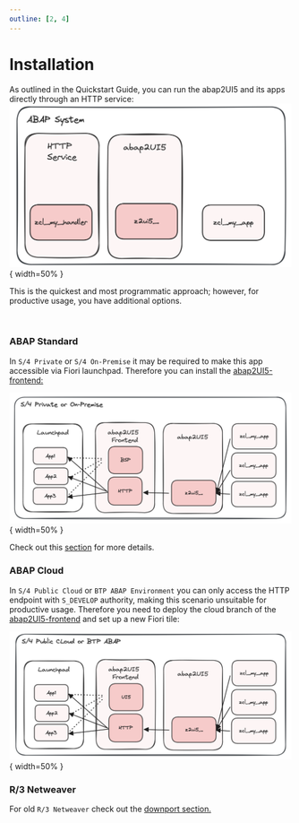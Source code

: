 ```yaml
---
outline: [2, 4]
---
```


# Installation

As outlined in the Quickstart Guide, you can run the abap2UI5 and its apps directly through an HTTP service:
![alt text](image.png){ width=50% }

This is the quickest and most programmatic approach; however, for productive usage, you have additional options.

<br>

### ABAP Standard

In `S/4 Private` or `S/4 On-Premise` it may be required to make this app accessible via Fiori launchpad. Therefore you can install the [abap2UI5-frontend:](https://github.com/abap2UI5/frontend)

![alt text](image-1.png){ width=50% }

Check out this [section](/configuration/launchpad) for more details.


### ABAP Cloud 
In `S/4 Public Cloud` or `BTP ABAP Environment` you can only access the HTTP endpoint with `S_DEVELOP` authority, making this scenario unsuitable for productive usage. Therefore you need to deploy the cloud branch of the [abap2UI5-frontend](https://github.com/abap2UI5/frontend) and set up a new Fiori tile:

![alt text](image-2.png){ width=50% }

### R/3 Netweaver

For old `R/3 Netweaver` check out the [downport section.](/advanced/downporting)
